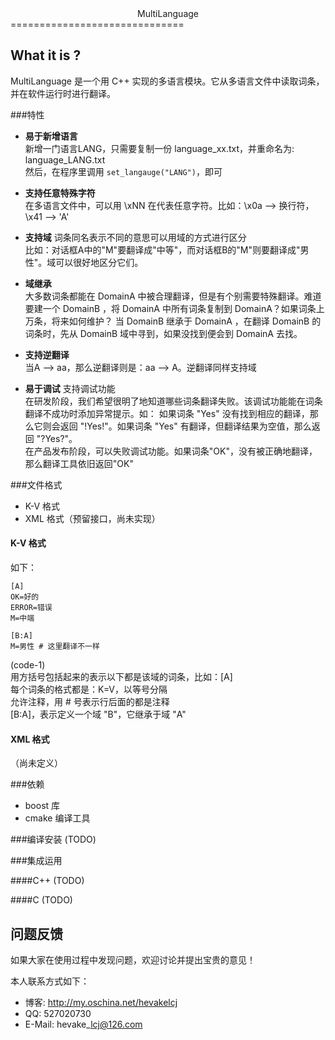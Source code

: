 <center>MultiLanguage</center>
==============================

What it is ?
------------
MultiLanguage 是一个用 C++ 实现的多语言模块。它从多语言文件中读取词条，并在软件运行时进行翻译。  

###特性

 - **易于新增语言**  
   新增一门语言LANG，只需要复制一份 language\_xx.txt，并重命名为: language\_LANG.txt  
   然后，在程序里调用 `set_langauge("LANG")`，即可

 - **支持任意特殊字符**    
   在多语言文件中，可以用 \xNN 在代表任意字符。比如：\x0a --> 换行符，\x41 --> 'A'

 - **支持域**   词条同名表示不同的意思可以用域的方式进行区分  
   比如：对话框A中的"M"要翻译成"中等"，而对话框B的"M"则要翻译成"男性"。域可以很好地区分它们。

 - **域继承**   
   大多数词条都能在 DomainA 中被合理翻译，但是有个别需要特殊翻译。难道要建一个 DomainB ，将 DomainA 中所有词条复制到 DomainA？如果词条上万条，将来如何维护？
   当 DomainB 继承于 DomainA ，在翻译 DomainB 的词条时，先从 DomainB 域中寻到，如果没找到便会到 DomainA 去找。

 - **支持逆翻译**  
   当A --> aa，那么逆翻译则是：aa --> A。逆翻译同样支持域

 - **易于调试** 支持调试功能  
   在研发阶段，我们希望很明了地知道哪些词条翻译失败。该调试功能能在词条翻译不成功时添加异常提示。如：
   如果词条 "Yes" 没有找到相应的翻译，那么它则会返回 "!Yes!"。如果词条 "Yes" 有翻译，但翻译结果为空值，那么返回 "?Yes?"。   
   在产品发布阶段，可以失败调试功能。如果词条"OK"，没有被正确地翻译，那么翻译工具依旧返回"OK"

###文件格式

 - K-V 格式
 - XML 格式（预留接口，尚未实现）

#### K-V 格式
如下：  

    [A]
    OK=好的
    ERROR=错误
    M=中端

    [B:A]
    M=男性 # 这里翻译不一样

(code-1)  
用方括号包括起来的表示以下都是该域的词条，比如：[A]  
每个词条的格式都是：K=V，以等号分隔   
允许注释，用 # 号表示行后面的都是注释  
[B:A]，表示定义一个域 "B"，它继承于域 "A"

#### XML 格式
（尚未定义）

###依赖

 - boost 库
 - cmake 编译工具

###编译安装
(TODO)  

###集成运用

####C++
(TODO)  

####C
(TODO)  

问题反馈
--------

如果大家在使用过程中发现问题，欢迎讨论并提出宝贵的意见！  

本人联系方式如下：  

 - 博客: <http://my.oschina.net/hevakelcj>
 - QQ: 527020730
 - E-Mail: hevake\_lcj@126.com
